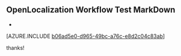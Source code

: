## OpenLocalization Workflow Test MarkDown
* 

[AZURE.INCLUDE [b06ad5e0-d965-49bc-a76c-e8d2c04c83ab](calleeMd1.md)]

 
thanks!
